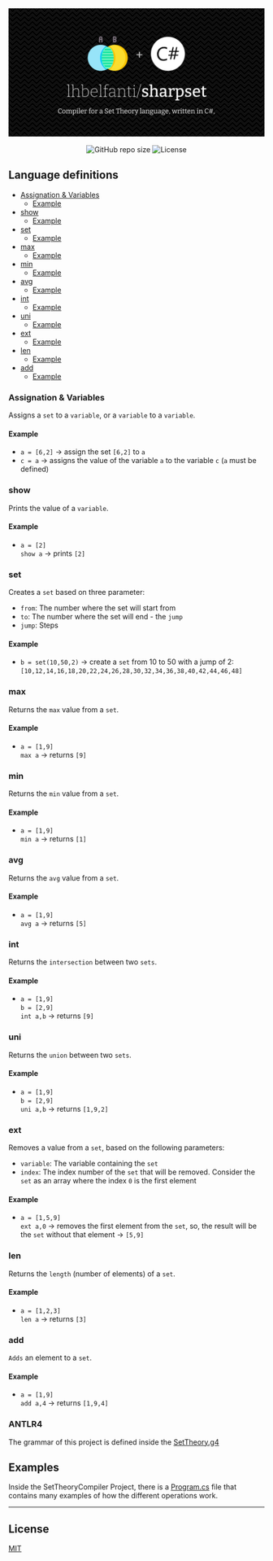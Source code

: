<div align="center">
  <picture>
    <source media="(prefers-color-scheme: dark)" srcset="media/sharpset-dark.png">
    <source media="(prefers-color-scheme: light)" srcset="media/sharpset-light.png">
    <img alt="Sharpset - Compiler for a Set Theory language, written in C#." src="media/sharpset-dark.png">
  </picture>

  <br />

  ![GitHub repo size](https://img.shields.io/github/repo-size/lhbelfanti/sharpset?style=for-the-badge)
  ![License](https://img.shields.io/github/license/lhbelfanti/sharpset?style=for-the-badge)
</div>

## Language definitions

* [Assignation & Variables](#variables)
  + [Example](#example)
* [show](#show)
  + [Example](#example-1)
* [set](#set)
  + [Example](#example-2)
* [max](#max)
  + [Example](#example-3)
* [min](#min)
  + [Example](#example-4)
* [avg](#avg)
  + [Example](#example-5)
* [int](#int)
  + [Example](#example-6)
* [uni](#uni)
  + [Example](#example-7)
* [ext](#ext)
  + [Example](#example-8)
* [len](#len)
  + [Example](#example-9)
* [add](#add)
  + [Example](#example-10)

### Assignation & Variables <a name="variables"></a>

Assigns a `set` to a `variable`, or a `variable` to a `variable`.

#### Example
- `a = [6,2]` → assign the set `[6,2]` to `a`
- `c = a` → assigns the value of the variable `a` to the variable `c` (`a` must be defined)

### show

Prints the value of a `variable`.

#### Example
- `a = [2]`<br>`show a` → prints `[2]`

### set

Creates a `set` based on three parameter:
 - `from`: The number where the set will start from
 - `to`: The number where the set will end - the `jump`
 - `jump`: Steps 

#### Example
- `b = set(10,50,2)` → create a `set` from 10 to 50 with a jump of 2: `[10,12,14,16,18,20,22,24,26,28,30,32,34,36,38,40,42,44,46,48]`

### max

Returns the `max` value from a `set`.

#### Example

- `a = [1,9]`<br>`max a` → returns `[9]`

### min

Returns the `min` value from a `set`.

#### Example

- `a = [1,9]`<br>`min a` → returns `[1]`

### avg
Returns the `avg` value from a `set`.

#### Example

- `a = [1,9]`<br>`avg a` → returns `[5]`

### int
Returns the `intersection` between two `sets`.

#### Example

- `a = [1,9]`<br> `b = [2,9]`<br>`int a,b` → returns `[9]`

### uni
Returns the `union` between two `sets`.

#### Example

- `a = [1,9]`<br> `b = [2,9]`<br>`uni a,b` → returns `[1,9,2]`

### ext
Removes a value from a `set`, based on the following parameters:
- `variable`: The variable containing the `set`
- `index`: The index number of the `set` that will be removed. Consider the `set` as an array where the index `0` is the first element

#### Example

- `a = [1,5,9]`<br>`ext a,0` → removes the first element from the `set`, so, the result will be the `set` without that element → `[5,9]`

### len
Returns the `length` (number of elements) of a `set`.

#### Example

- `a = [1,2,3]`<br> `len a` → returns `[3]`

### add
`Adds` an element to a `set`.

#### Example

- `a = [1,9]`<br> `add a,4` → returns `[1,9,4]`

### ANTLR4
The grammar of this project is defined inside the [SetTheory.g4](./SetTheoryCompiler/SetTheory.g4)

## Examples
Inside the SetTheoryCompiler Project, there is a [Program.cs](./SetTheoryCompiler/Program.cs) file that contains many examples of how the different operations work.

---
## License

[MIT](https://choosealicense.com/licenses/mit/)


